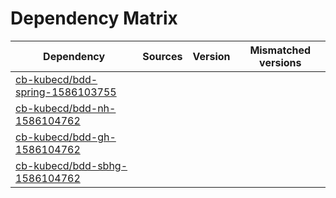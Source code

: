 # Dependency Matrix

Dependency | Sources | Version | Mismatched versions
---------- | ------- | ------- | -------------------
[cb-kubecd/bdd-spring-1586103755](https://github.com/cb-kubecd/bdd-spring-1586103755.git) |  | []() | 
[cb-kubecd/bdd-nh-1586104762](https://github.com/cb-kubecd/bdd-nh-1586104762.git) |  | []() | 
[cb-kubecd/bdd-gh-1586104762](https://github.com/cb-kubecd/bdd-gh-1586104762.git) |  | []() | 
[cb-kubecd/bdd-sbhg-1586104762](https://github.com/cb-kubecd/bdd-sbhg-1586104762.git) |  | []() | 
